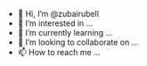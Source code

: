 - 👋 Hi, I’m @zubairubell
- 👀 I’m interested in ...
- 🌱 I’m currently learning ...
- 💞️ I’m looking to collaborate on ...
- 📫 How to reach me ...

<!---
zubairubell/zubairubell is a ✨ special ✨ repository because its `README.md` (this file) appears on your GitHub profile.
You can click the Preview link to take a look at your changes.
--->
